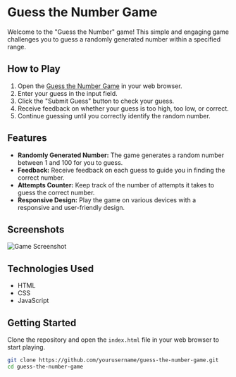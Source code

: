 # Guess the Number Game

Welcome to the "Guess the Number" game! This simple and engaging game challenges you to guess a randomly generated number within a specified range.

## How to Play

1. Open the [Guess the Number Game](index.html) in your web browser.
2. Enter your guess in the input field.
3. Click the "Submit Guess" button to check your guess.
4. Receive feedback on whether your guess is too high, too low, or correct.
5. Continue guessing until you correctly identify the random number.

## Features

- **Randomly Generated Number:** The game generates a random number between 1 and 100 for you to guess.
- **Feedback:** Receive feedback on each guess to guide you in finding the correct number.
- **Attempts Counter:** Keep track of the number of attempts it takes to guess the correct number.
- **Responsive Design:** Play the game on various devices with a responsive and user-friendly design.

## Screenshots

![Game Screenshot](screenshot.png)

## Technologies Used

- HTML
- CSS
- JavaScript

## Getting Started

Clone the repository and open the `index.html` file in your web browser to start playing.

```bash
git clone https://github.com/yourusername/guess-the-number-game.git
cd guess-the-number-game
```
